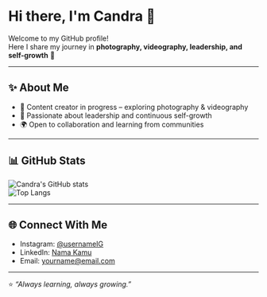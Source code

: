 # Hi there, I'm Candra 👋

Welcome to my GitHub profile!  
Here I share my journey in **photography, videography, leadership, and self-growth** 🌱  

---

## ✨ About Me
- 🎥 Content creator in progress – exploring photography & videography  
- 🚀 Passionate about leadership and continuous self-growth  
- 🌍 Open to collaboration and learning from communities  

---

## 📊 GitHub Stats
![Candra's GitHub stats](https://github-readme-stats.vercel.app/api?username=usernamekamu&show_icons=true&theme=tokyonight)  
![Top Langs](https://github-readme-stats.vercel.app/api/top-langs/?username=usernamekamu&layout=compact&theme=tokyonight)

---

## 🌐 Connect With Me
- Instagram: [@usernameIG](https://instagram.com/usernameIG)  
- LinkedIn: [Nama Kamu](https://www.linkedin.com/in/linkkamu)  
- Email: yourname@email.com  

---

⭐️ *“Always learning, always growing.”*
